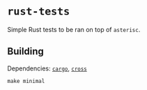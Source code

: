 # `rust-tests`

Simple Rust tests to be ran on top of `asterisc`.

## Building

Dependencies: [`cargo`][cargo], [`cross`][cross] 

```
make minimal
```

[cargo]: https://rustup.rs/
[cross]: https://github.com/cross-rs/cross/tree/main

